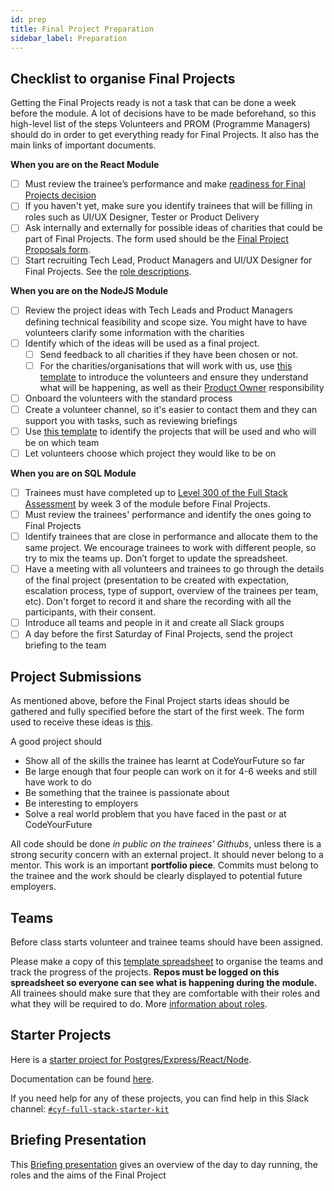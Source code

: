 ```yaml
---
id: prep
title: Final Project Preparation
sidebar_label: Preparation
---
```


## Checklist to organise Final Projects
Getting the Final Projects ready is not a task that can be done a week before the module. A lot of decisions have to be made beforehand, so this high-level list of the steps Volunteers and PROM (Programme Managers) should do in order to get everything ready for Final Projects. It also has the main links of important documents. 

**When you are on the React Module**
- [ ] Must review the trainee’s performance and make [readiness for Final Projects decision](https://docs.google.com/document/d/1jMxqI0L7IKFENCQ8Lw-D1lhnj3c3RZI_WK808wG4YJM/edit?usp=sharing)
- [ ] If you haven't yet, make sure you identify trainees that will be filling in roles such as UI/UX Designer, Tester or Product Delivery
- [ ] Ask internally and externally for possible ideas of charities that could be part of Final Projects. The form used should be the [Final Project Proposals form](https://forms.gle/Gn85Kdna6QB2Qfcp9). 
- [ ] Start recruiting Tech Lead, Product Managers and UI/UX Designer for Final Projects. See the [role descriptions](https://docs.codeyourfuture.io/volunteers/teams-1/cyf-products-final-projects/roles). 

**When you are on the NodeJS Module**
- [ ] Review the project ideas with Tech Leads and Product Managers defining technical feasibility and scope size. You might have to have volunteers clarify some information with the charities
- [ ] Identify which of the ideas will be used as a final project.  
	- [ ] Send feedback to all charities if they have been chosen or not.  
	- [ ] For the charities/organisations that will work with us, use [this template](https://docs.google.com/document/d/1BTC6LNxdBlGIH8QJYqB1tat0MTqIPuYHVUR3omLNu0w/edit?usp=sharing) to introduce the volunteers and ensure they understand what will be happening, as well as their [Product Owner](https://docs.codeyourfuture.io/volunteers/teams-1/cyf-products-final-projects/roles/product-owner) responsibility
- [ ] Onboard the volunteers with the standard process
- [ ] Create a volunteer channel, so it's easier to contact them and they can support you with tasks, such as reviewing briefings
- [ ] Use [this template](https://docs.google.com/spreadsheets/d/16vSSJgzCZJKF-2pwuBTkKjJJJ9i1CGRqMbYB-HEO5mo/edit?usp=sharing) to identify the projects that will be used and who will be on which team
- [ ] Let volunteers choose which project they would like to be on

**When you are on SQL Module**
- [ ] Trainees must have completed up to [Level 300 of the Full Stack Assessment](https://github.com/CodeYourFuture/Full-Stack-Project-Assessment/blob/main/300.md) by week 3 of the module before Final Projects.
- [ ] Must review the trainees' performance and identify the ones going to Final Projects
- [ ] Identify trainees that are close in performance and allocate them to the same project. We encourage trainees to work with different people, so try to mix the teams up. Don’t forget to update the spreadsheet.
- [ ] Have a meeting with all volunteers and trainees to go through the details of the final project (presentation to be created with expectation, escalation process, type of support, overview of the trainees per team, etc). Don't forget to record it and share the recording with all the participants, with their consent.
- [ ] Introduce all teams and people in it and create all Slack groups
- [ ] A day before the first Saturday of Final Projects, send the project briefing to the team

## Project Submissions

As mentioned above, before the Final Project starts ideas should be gathered and fully specified before the start of the first week. The form used to receive these ideas is [this](https://forms.gle/Gn85Kdna6QB2Qfcp9).

A good project should

- Show all of the skills the trainee has learnt at CodeYourFuture so far
- Be large enough that four people can work on it for 4-6 weeks and still have work to do
- Be something that the trainee is passionate about
- Be interesting to employers
- Solve a real world problem that you have faced in the past or at CodeYourFuture

All code should be done _in public on the trainees' Githubs_, unless there is a strong security concern with an external project. It should never belong to a mentor. This work is an important **portfolio piece**. Commits must belong to the trainee and the work should be clearly displayed to potential future employers.


## Teams

Before class starts volunteer and trainee teams should have been assigned.

Please make a copy of this [template spreadsheet](https://docs.google.com/spreadsheets/d/16vSSJgzCZJKF-2pwuBTkKjJJJ9i1CGRqMbYB-HEO5mo/edit?usp=sharing) to organise the teams and track the progress of the projects.
**Repos must be logged on this spreadsheet so everyone can see what is happening during the module.**
All trainees should make sure that they are comfortable with their roles and what they will be required to do. More [information about roles](https://docs.codeyourfuture.io/volunteers/teams-1/cyf-products-final-projects/roles).

## Starter Projects

Here is a [starter project for Postgres/Express/React/Node](https://github.com/CodeYourFuture/cyf-final-project-starter-kit/).

Documentation can be found [here](https://github.com/textbook/starter-kit/wiki).

If you need help for any of these projects, you can find help in this Slack channel: [`#cyf-full-stack-starter-kit`](https://codeyourfuture.slack.com/archives/C021ATWS9A5)

## Briefing Presentation

This [Briefing presentation](https://docs.google.com/presentation/d/14XsK1njP2BteVE9G8y5Iy6kLReuw_RatUMOzUNoG8ms/edit?usp=sharing/embed?start=false&loop=false&delayms=3000) gives an overview of the day to day running, the roles and the aims of the Final Project


